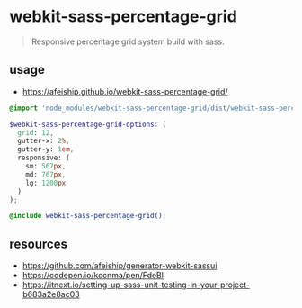 # webkit-sass-percentage-grid
> Responsive percentage grid system build with sass.

## usage
- https://afeiship.github.io/webkit-sass-percentage-grid/

```scss
@import 'node_modules/webkit-sass-percentage-grid/dist/webkit-sass-percentage-grid.scss';

$webkit-sass-percentage-grid-options: (
  grid: 12,
  gutter-x: 2%,
  gutter-y: 1em,
  responsive: (
    sm: 567px,
    md: 767px,
    lg: 1200px
  )
);

@include webkit-sass-percentage-grid();
```

## resources
- https://github.com/afeiship/generator-webkit-sassui
- https://codepen.io/kccnma/pen/FdeBl
- https://itnext.io/setting-up-sass-unit-testing-in-your-project-b683a2e8ac03
